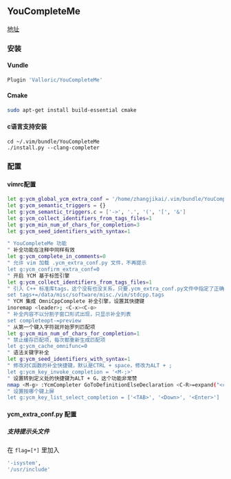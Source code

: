 ## YouCompleteMe
[地址](https://github.com/Valloric/YouCompleteMe#ubuntu-linux-x64)
### 安装
#### Vundle
```bash
Plugin 'Valloric/YouCompleteMe'
```
#### Cmake
```bash
sudo apt-get install build-essential cmake
```
#### c语言支持安装
```
cd ~/.vim/bundle/YouCompleteMe
./install.py --clang-completer
```

### 配置
#### vimrc配置
```bash
let g:ycm_global_ycm_extra_conf = '/home/zhangjikai/.vim/bundle/YouCompleteMe/third_party/ycmd/cpp/ycm/.ycm_extra_conf.py'
let g:ycm_semantic_triggers = {}
let g:ycm_semantic_triggers.c = ['->', '.', '(', '[', '&']
let g:ycm_collect_identifiers_from_tags_files=1
let g:ycm_min_num_of_chars_for_completion=3
let g:ycm_seed_identifiers_with_syntax=1

" YouCompleteMe 功能  
" 补全功能在注释中同样有效  
let g:ycm_complete_in_comments=0
" 允许 vim 加载 .ycm_extra_conf.py 文件，不再提示  
let g:ycm_confirm_extra_conf=0
" 开启 YCM 基于标签引擎  
let g:ycm_collect_identifiers_from_tags_files=1  
" 引入 C++ 标准库tags，这个没有也没关系，只要.ycm_extra_conf.py文件中指定了正确的标准库路径  
set tags+=/data/misc/software/misc./vim/stdcpp.tags  
" YCM 集成 OmniCppComplete 补全引擎，设置其快捷键  
inoremap <leader>; <C-x><C-o>  
" 补全内容不以分割子窗口形式出现，只显示补全列表  
set completeopt-=preview  
" 从第一个键入字符就开始罗列匹配项  
let g:ycm_min_num_of_chars_for_completion=1
" 禁止缓存匹配项，每次都重新生成匹配项  
let g:ycm_cache_omnifunc=0  
" 语法关键字补全              
let g:ycm_seed_identifiers_with_syntax=1  
" 修改对C函数的补全快捷键，默认是CTRL + space，修改为ALT + ;  
let g:ycm_key_invoke_completion = '<M-;>'  
" 设置转到定义处的快捷键为ALT + G，这个功能非常赞  
nmap <M-g> :YcmCompleter GoToDefinitionElseDeclaration <C-R>=expand("<cword>")<CR><CR>  
" 设置按哪个键上屏
let g:ycm_key_list_select_completion = ['<TAB>', '<Down>', '<Enter>']
```

#### ycm_extra_conf.py 配置
##### 支持提示头文件
在 `flag=[*]` 里加入
```bash
'-isystem',
'/usr/include'
```

